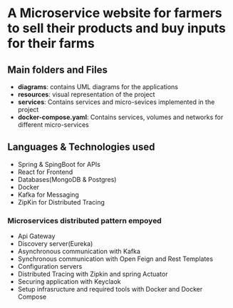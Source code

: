 # A Microservice website for farmers to sell their products and buy inputs for their farms

## Main folders and Files

- **diagrams**: contains UML diagrams for the applications
- **resources**: visual representation of the project
- **services**: Contains services and micro-sevices implemented in the project
- **docker-compose.yaml**: Contains services, volumes and networks for different micro-services

## Languages & Technologies used

- Spring & SpingBoot for APIs
- React for Frontend
- Databases(MongoDB & Postgres)
- Docker
- Kafka for Messaging
- ZipKin for Distributed Tracing

### Microservices distributed pattern empoyed

- Api Gateway
- Discovery server(Eureka)
- Asynchronous communication with Kafka
- Synchronous communication with Open Feign and Rest Templates
- Configuration servers
- Distributed Tracing with Zipkin and spring Actuator
- Securing application with Keyclaok
- Setup infrasructure and required tools with Docker and Docker Compose
